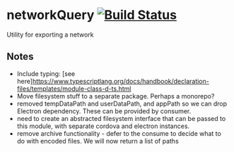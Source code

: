 # networkQuery [![Build Status](https://travis-ci.org/codaco/network-exporters.svg?branch=master)](https://travis-ci.org/codaco/network-exporters)
Utility for exporting a network

## Notes

- Include typing: [see here]<https://www.typescriptlang.org/docs/handbook/declaration-files/templates/module-class-d-ts.html>
- Move filesystem stuff to a separate package. Perhaps a monorepo?
- removed tempDataPath and userDataPath, and appPath so we can drop Electron dependency. These can be provided by consumer.
- need to create an abstracted filesystem interface that can be passed to this module, with separate cordova and electron instances.
- remove archive functionality - defer to the consume to decide what to do with encoded files. We will now return a list of paths
